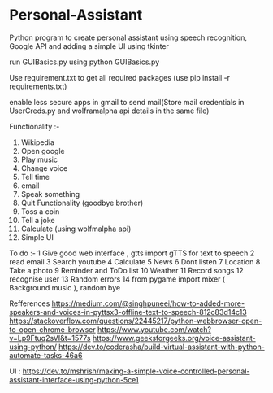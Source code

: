 # Personal-Assistant
Python program to create personal assistant using speech recognition, Google API
and adding a simple UI using tkinter

run GUIBasics.py using python GUIBasics.py

Use requirement.txt to get all required packages (use pip install -r requirements.txt)

enable less secure apps in gmail to send mail(Store mail credentials in UserCreds.py and wolframalpha api details in the same file) 

Functionality :-
1. Wikipedia 
2. Open google 
3. Play music 
4. Change voice 
5. Tell time 
6. email 
7. Speak something 
8. Quit Functionality (goodbye brother)
9. Toss a coin
10. Tell a joke 
11. Calculate (using wolfmalpha api)
12. Simple UI

To do :- 
1 Give good web interface , gtts import gTTS for text to speech 
2 read email
3 Search youtube 
4 Calculate 
5 News 
6 Dont listen 
7 Location 
8 Take a photo 
9 Reminder and ToDo list 
10 Weather 
11 Record songs 
12  recognise user 
13 Random errors 
14 from pygame import mixer ( Background music ), random bye 

Refferences 
https://medium.com/@singhpuneei/how-to-added-more-speakers-and-voices-in-pyttsx3-offline-text-to-speech-812c83d14c13
https://stackoverflow.com/questions/22445217/python-webbrowser-open-to-open-chrome-browser
https://www.youtube.com/watch?v=Lp9Ftuq2sVI&t=1577s
https://www.geeksforgeeks.org/voice-assistant-using-python/
https://dev.to/coderasha/build-virtual-assistant-with-python-automate-tasks-46a6

UI : https://dev.to/mshrish/making-a-simple-voice-controlled-personal-assistant-interface-using-python-5ce1

